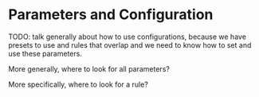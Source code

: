 # Parameters and Configuration

TODO: talk generally about how to use configurations,
because we have presets to use and rules that
overlap and we need to know how to set and use
these parameters.

More generally, where to look for all parameters?

More specifically, where to look for a rule?

